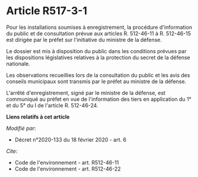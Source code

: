 # Article R517-3-1

Pour les installations soumises à enregistrement, la procédure d'information du public et de consultation prévue aux articles
R. 512-46-11 à R. 512-46-15 est dirigée par le préfet sur l'initiative du ministre de la défense.

Le dossier est mis à disposition du public dans les conditions prévues par les dispositions législatives relatives à la
protection du secret de la défense nationale.

Les observations recueillies lors de la consultation du public et les avis des conseils municipaux sont transmis par le
préfet au ministre de la défense.

L'arrêté d'enregistrement, signé par le ministre de la défense, est communiqué au préfet en vue de l'information des tiers en
application du 1° et du 5° du I de l'article R. 512-46-24.

**Liens relatifs à cet article**

_Modifié par_:

  - Décret n°2020-133 du 18 février 2020 - art. 6

_Cite_:

  - Code de l'environnement - art. R512-46-11
  - Code de l'environnement - art. R512-46-22
